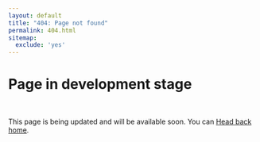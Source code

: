 ```yaml
---
layout: default 
title: "404: Page not found" 
permalink: 404.html 
sitemap: 
  exclude: 'yes' 
---
```


<div class="page">
  <h1 class="page-title">Page in development stage</h1><br/>
  <p class="lead">This page is being updated and will be available soon. You can <a href="{{ site.url }}">Head back home</a>.</p>
</div>
